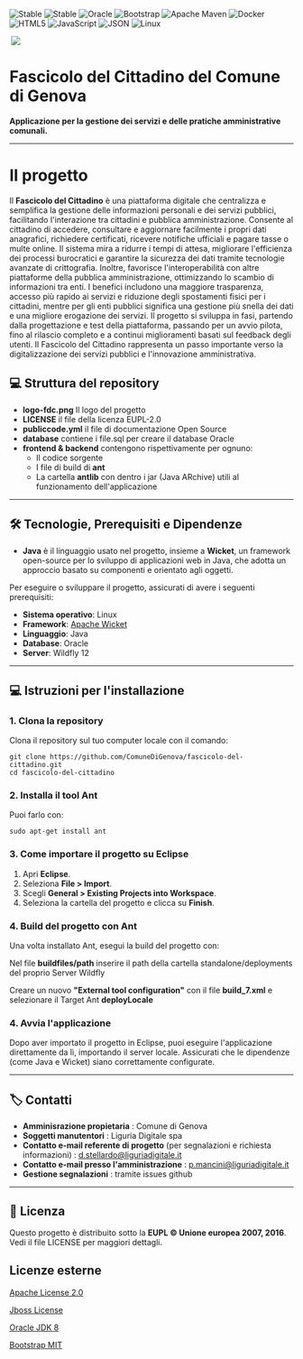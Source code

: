 ![Stable](https://img.shields.io/badge/Fascicolo_del_Cittadino-Active-brightgreen)
![Stable](https://img.shields.io/badge/Versione_1.25.3-Active-brightgreen)
![Oracle](https://img.shields.io/badge/Oracle-F80000?style=for-the-badge&logo=Oracle&logoColor=white)
![Bootstrap](https://img.shields.io/badge/Bootstrap-563D7C?style=for-the-badge&logo=bootstrap&logoColor=white)
![Apache Maven](https://img.shields.io/badge/apache_maven-C71A36?style=for-the-badge&logo=apachemaven&logoColor=white)
![Docker](https://img.shields.io/badge/Docker-2CA5E0?style=for-the-badge&logo=docker&logoColor=white)
![HTML5](https://img.shields.io/badge/HTML5-E34F26?style=for-the-badge&logo=html5&logoColor=white)
![JavaScript](https://img.shields.io/badge/JavaScript-323330?style=for-the-badge&logo=javascript&logoColor=F7DF1E)
![JSON](https://img.shields.io/badge/json-5E5C5C?style=for-the-badge&logo=json&logoColor=white)
![Linux](https://img.shields.io/badge/Linux-FCC624?style=for-the-badge&logo=linux&logoColor=black)


<div style="display: flex; flex-direction: row; align-items: center;">
    <img align="right" style="max-width: 50px;" src="https://git.liguriadigitale.it/davi/fdc_backend/raw/branch/main/logo-fdc.png">
</div>
<h1>Fascicolo del Cittadino del Comune di Genova</h1>



**Applicazione per la gestione dei servizi e delle pratiche amministrative comunali.**

---
# Il progetto

Il **Fascicolo del Cittadino** è una piattaforma digitale che centralizza e semplifica la gestione delle informazioni personali e dei servizi pubblici, facilitando l'interazione tra cittadini e pubblica amministrazione. Consente al cittadino di accedere, consultare e aggiornare facilmente i propri dati anagrafici, richiedere certificati, ricevere notifiche ufficiali e pagare tasse o multe online. Il sistema mira a ridurre i tempi di attesa, migliorare l'efficienza dei processi burocratici e garantire la sicurezza dei dati tramite tecnologie avanzate di crittografia. Inoltre, favorisce l'interoperabilità con altre piattaforme della pubblica amministrazione, ottimizzando lo scambio di informazioni tra enti. I benefici includono una maggiore trasparenza, accesso più rapido ai servizi e riduzione degli spostamenti fisici per i cittadini, mentre per gli enti pubblici significa una gestione più snella dei dati e una migliore erogazione dei servizi. Il progetto si sviluppa in fasi, partendo dalla progettazione e test della piattaforma, passando per un avvio pilota, fino al rilascio completo e a continui miglioramenti basati sul feedback degli utenti. Il Fascicolo del Cittadino rappresenta un passo importante verso la digitalizzazione dei servizi pubblici e l'innovazione amministrativa.


## 💻 Struttura del repository
- **logo-fdc.png** Il logo del progetto
- **LICENSE** il file della licenza EUPL-2.0
- **publiccode.yml** il file di documentazione Open Source 
- **database** contiene i file.sql per creare il database Oracle
- **frontend & backend** contengono rispettivamente per ognuno:
  - Il codice sorgente
  - I file di build di **ant**
  - La cartella **antlib** con dentro i jar (Java ARchive) utili al funzionamento dell'applicazione

---

## 🛠 Tecnologie, Prerequisiti e Dipendenze

- **Java** è il linguaggio usato nel progetto, insieme a **Wicket**, un framework open-source per lo sviluppo di applicazioni web in Java, che adotta un approccio basato su componenti e orientato agli oggetti.

Per eseguire o sviluppare il progetto, assicurati di avere i seguenti prerequisiti:

- **Sistema operativo**: Linux
- **Framework**: [Apache Wicket](https://wicket.apache.org/)
- **Linguaggio**: Java
- **Database**: Oracle
- **Server**: Wildfly 12

---

## 💻 Istruzioni per l'installazione

### 1. Clona la repository

Clona il repository sul tuo computer locale con il comando:

`git clone https://github.com/ComuneDiGenova/fascicolo-del-cittadino.git`  
`cd fascicolo-del-cittadino`

### 2. Installa il tool **Ant**

Puoi farlo con:

`sudo apt-get install ant`

### 3. Come importare il progetto su **Eclipse**

1. Apri **Eclipse**.
2. Seleziona **File > Import**.
3. Scegli **General > Existing Projects into Workspace**.
4. Seleziona la cartella del progetto e clicca su **Finish**.

### 4. Build del progetto con **Ant**

Una volta installato Ant, esegui la build del progetto con:

Nel file **buildfiles/path** inserire il path della cartella standalone/deployments del proprio Server Wildfly

Creare un nuovo **"External tool configuration"** con il file **build_7.xml** e selezionare il Target Ant **deployLocale**

### 4. Avvia l'applicazione

Dopo aver importato il progetto in Eclipse, puoi eseguire l'applicazione direttamente da lì, importando il server locale. Assicurati che le dipendenze (come Java e Wicket) siano correttamente configurate.

---

## 🏷 Contatti

- **Amminisrazione propietaria** : Comune di Genova
- **Soggetti manutentori** : Liguria Digitale spa
- **Contatto e-mail referente di progetto** (per segnalazioni e richiesta informazioni) : d.stellardo@liguriadigitale.it
- **Contatto e-mail presso l'amministrazione** : p.mancini@liguriadigitale.it
- **Gestione segnalazioni** : tramite issues github
  
---

## 📄 Licenza

Questo progetto è distribuito sotto la **EUPL © Unione europea 2007, 2016**. Vedi il file LICENSE per maggiori dettagli.

## Licenze esterne 

[Apache License 2.0](https://www.apache.org/licenses/LICENSE-2.0.txt)

[Jboss License](https://docs.jboss.org/jbossas/admindevel326/html/apa.html)

[Oracle JDK 8](https://openjdk.org/legal/gplv2+ce.html)

[Bootstrap MIT](https://raw.githubusercontent.com/twbs/bootstrap/refs/tags/v4.0.0/LICENSE)
